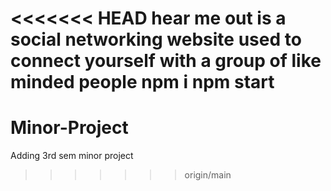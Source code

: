 <<<<<<< HEAD
hear me out is a social networking website used to connect yourself with a group of like minded people
npm i
npm start
=======
# Minor-Project
Adding 3rd sem minor project
>>>>>>> origin/main
